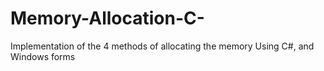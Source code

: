 # Memory-Allocation-C-
Implementation of the 4 methods of allocating the memory Using C#, and Windows forms
